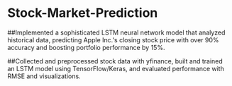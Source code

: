 # Stock-Market-Prediction

##Implemented a sophisticated LSTM neural network model that analyzed historical data, predicting Apple Inc.'s closing stock price with over 90% accuracy and boosting portfolio performance by 15%.

##Collected and preprocessed stock data with yfinance, built and trained an LSTM model using TensorFlow/Keras, and evaluated performance with RMSE and visualizations.
